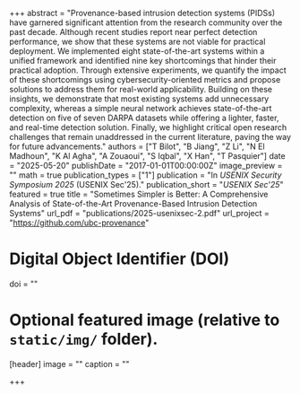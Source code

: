 +++
abstract = "Provenance-based intrusion detection systems (PIDSs) have garnered significant attention from the research community over the past decade. Although recent studies report near perfect detection performance, we show that these systems are not viable for practical deployment. We implemented eight state-of-the-art systems within a unified framework and identified nine key shortcomings that hinder their practical adoption. Through extensive experiments, we quantify the impact of these shortcomings using cybersecurity-oriented metrics and propose solutions to address them for real-world applicability. Building on these insights, we demonstrate that most existing systems add unnecessary complexity, whereas a simple neural network achieves state-of-the-art detection on five of seven DARPA datasets while offering a lighter, faster, and real-time detection solution. Finally, we highlight critical open research challenges that remain unaddressed in the current literature, paving the way for future advancements."
authors = ["T Bilot", "B Jiang", "Z Li", "N El Madhoun", "K Al Agha", "A Zouaoui", "S Iqbal", "X Han",  "T Pasquier"]
date = "2025-05-20"
publishDate = "2017-01-01T00:00:00Z"
image_preview = ""
math = true
publication_types = ["1"]
publication = "In *USENIX Security Symposium 2025* (USENIX Sec'25)."
publication_short = "*USENIX Sec'25*"
featured = true
title = "Sometimes Simpler is Better: A Comprehensive Analysis of State-of-the-Art Provenance-Based Intrusion Detection Systems"
url_pdf = "publications/2025-usenixsec-2.pdf"
url_project = "https://github.com/ubc-provenance"

# Digital Object Identifier (DOI)
doi = ""

# Optional featured image (relative to `static/img/` folder).
[header]
image = ""
caption = ""

+++
